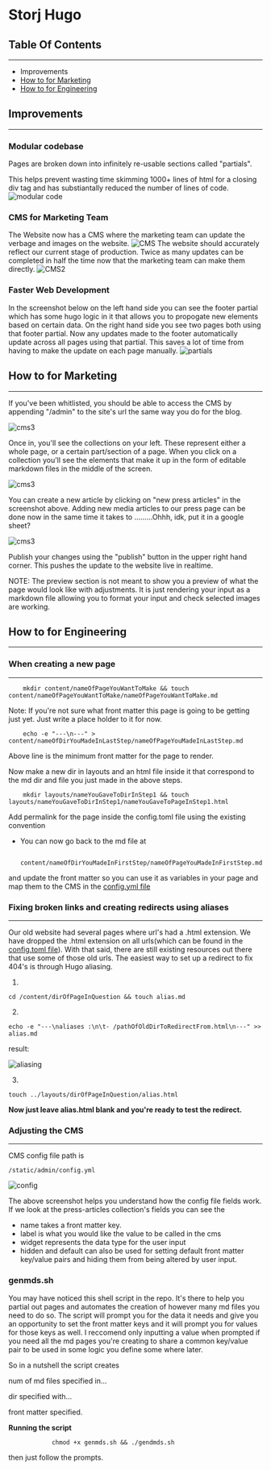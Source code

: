 # Storj Hugo

## Table Of Contents
---
- Improvements
- [How to for Marketing](#mar)
- [How to for Engineering](#eng)

## Improvements
---

### Modular codebase

Pages are broken down into infinitely re-usable sections called "partials".

This helps prevent wasting time skimming 1000+ lines of html for a closing div tag and has substiantally reduced
the number of lines of code.
![modular code](static/img/modularCode.png)


### CMS for Marketing Team
The Website now has a CMS where the marketing team can update the verbage and images on the website.
![CMS](static/img/CMS.png)
The website should accurately reflect our current stage of production. Twice as many updates can be completed in half the time now that the marketing team can make them directly.
![CMS2](static/img/CMS2.png)


### Faster Web Development
In the screenshot below on the left hand side you can see the footer partial which has some hugo logic in it that allows you to propogate new elements based on certain data. On the right hand side you see two pages both using that footer partial. Now any updates made to the footer automatically update across all pages using that partial. This saves a lot of time from having to make the update on each page manually.
![partials](static/img/partials.png)

## <a name="mar">How to for Marketing</a>
---

If you've been whitlisted, you should be able to access the CMS by appending "/admin" to the site's url the same way you do for the blog.

![cms3](static/img/admin.png)

Once in, you'll see the collections on your left. These represent either a whole page, or a certain part/section of a page. When you click on a collection you'll see the elements that make it up in the form of editable markdown files in the middle of the screen.

![cms3](static/img/CMS3.png)

You can create a new article by clicking on "new press articles" in the screenshot above.
Adding new media articles to our press page can be done now in the same time it takes to .........Ohhh, idk, put it in a google sheet?

![cms3](static/img/input.png)

Publish your changes using the "publish" button in the upper right hand corner. This pushes the update to the website live in realtime.

NOTE: The preview section is not meant to show you a preview of what the page would look like with adjustments. It is just rendering your input as a markdown file allowing you to format your input and check selected images are working.


## <a name="eng">How to for Engineering</a>
---

### When creating a new page 
---

        mkdir content/nameOfPageYouWantToMake && touch content/nameOfPageYouWantToMake/nameOfPageYouWantToMake.md

Note: If you're not sure what front matter this page is going to be getting just yet. Just write a place holder to it for now.

        echo -e "---\n---" > content/nameOfDirYouMadeInLastStep/nameOfPageYouMadeInLastStep.md
        
Above line is the minimum front matter for the page to render.

Now make a new dir in layouts and an html file inside it that correspond to the md dir and file you just made in the above steps.


        mkdir layouts/nameYouGaveToDirInStep1 && touch layouts/nameYouGaveToDirInStep1/nameYouGaveToPageInStep1.html
        

Add permalink for the page inside the config.toml file using the existing convention

- You can now go back to the md file at

                content/nameOfDirYouMadeInFirstStep/nameOfPageYouMadeInFirstStep.md 
                
and update the front matter so you can use it as variables in your page and map them to the CMS in the [config.yml file](#cms)

### Fixing broken links and creating redirects using aliases 
---

Our old website had several pages where url's had a .html extension. We have dropped the .html extension on all urls(which can be found in the [config.toml file](https://github.com/storj/storj.io/blob/master/config.toml)). With that said, there are still existing resources out there that use some of those old urls. The easiest way to set up a redirect to fix 404's is through Hugo aliasing.

1.  

    cd /content/dirOfPageInQuestion && touch alias.md


2.  

    echo -e "---\naliases :\n\t- /pathOfOldDirToRedirectFrom.html\n---" >> alias.md 

result:

![aliasing](static/img/aliasing.png)


3.

    touch ../layouts/dirOfPageInQuestion/alias.html
    

**Now just leave alias.html blank and you're ready to test the redirect.**







### <a name="cms">Adjusting the CMS</a>
---

CMS config file path is 

    /static/admin/config.yml

![config](static/img/compare.png)

The above screenshot helps you understand how the config file fields work. If we look at the press-articles collection's fields you can see the 

- name takes a front matter key.
- label is what you would like the value
to be called in the cms
- widget represents the data type for the user input
- hidden and default can also be used for setting default front matter key/value pairs and hiding them from being altered by user input.

### genmds.sh

You may have noticed this shell script in the repo. It's there to help you partial out pages and automates the creation of however many md files you need to do so. The script will prompt you for the data it needs and give you an opportunity to set the front matter keys and it will prompt you for values for those keys as well. I reccomend only inputting a value when prompted if you need all the md pages you're creating to share a common key/value pair to be used in some logic you define some where later.

So in a nutshell the script creates

num of md files specified in...

dir specified with...

front matter specified.

**Running the script**


                chmod +x genmds.sh && ./gendmds.sh

then just follow the prompts.
                
 
